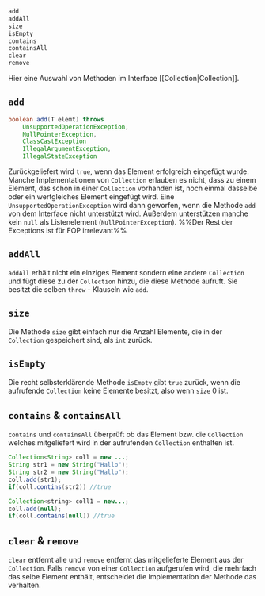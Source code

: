```java
add
addAll
size
isEmpty
contains
containsAll
clear
remove
```
Hier eine Auswahl von Methoden im Interface [[Collection|Collection]].
## `add`
```java
boolean add(T elemt) throws 
	UnsupportedOperationException,
	NullPointerException,
	ClassCastException
	IllegalArgumentException,
	IllegalStateException
```
Zurückgeliefert wird `true`, wenn das Element erfolgreich eingefügt wurde. Manche Implementationen von `Collection` erlauben es nicht, dass zu einem Element, das schon in einer `Collection` vorhanden ist, noch einmal dasselbe oder ein wertgleiches Element eingefügt wird.
Eine `UnsupportedOperationException` wird dann geworfen, wenn die Methode `add` von dem Interface nicht unterstützt wird. Außerdem unterstützen manche kein `null` als Listenelement (`NullPointerException`). %%Der Rest der Exceptions ist für FOP irrelevant%%
## `addAll`
`addAll` erhält nicht ein einziges Element sondern eine andere `Collection` und fügt diese zu der `Collection` hinzu, die diese Methode aufruft. Sie besitzt die selben `throw` - Klauseln wie `add`.
## `size`
Die Methode `size` gibt einfach nur die Anzahl Elemente, die in der `Collection` gespeichert sind, als `int` zurück.
## `isEmpty`
Die recht selbsterklärende Methode `isEmpty` gibt `true` zurück, wenn die aufrufende `Collection` keine Elemente besitzt, also wenn `size` 0 ist.
## `contains` & `containsAll`
`contains` und `containsAll` überprüft ob das Element bzw. die `Collection` welches mitgeliefert wird in der aufrufenden `Collection` enthalten ist.
```java
Collection<String> coll = new ...;
String str1 = new String("Hallo");
String str2 = new String("Hallo");
coll.add(str1);
if(coll.contins(str2)) //true

Collection<string> coll1 = new...;
coll.add(null);
if(coll.contains(null)) //true
```
## `clear` & `remove`
`clear` entfernt alle und `remove` entfernt das mitgelieferte Element aus der `Collection`. Falls `remove` von einer `Collection` aufgerufen wird, die mehrfach das selbe Element enthält, entscheidet die Implementation der Methode das verhalten.
